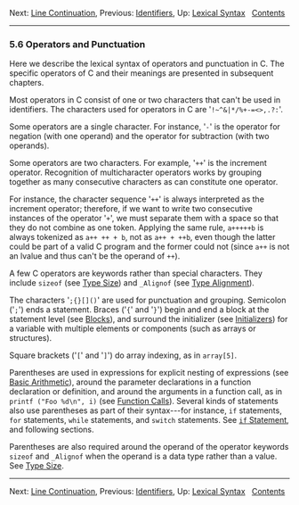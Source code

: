 Next: [Line Continuation](Line-Continuation.md), Previous:
[Identifiers](Identifiers.md), Up: [Lexical
Syntax](Lexical-Syntax.md)  
[Contents](index.md#SEC_Contents "Table of contents")  

------------------------------------------------------------------------


### 5.6 Operators and Punctuation 


Here we describe the lexical syntax of operators and punctuation in C.
The specific operators of C and their meanings are presented in
subsequent chapters.

Most operators in C consist of one or two characters that can't be used
in identifiers. The characters used for operators in C are
'`!~^&|*/%+-=<>,.?:`'.

Some operators are a single character. For instance, '`-`' is
the operator for negation (with one operand) and the operator for
subtraction (with two operands).

Some operators are two characters. For example, '`++`' is the
increment operator. Recognition of multicharacter operators works by
grouping together as many consecutive characters as can constitute one
operator.

For instance, the character sequence '`++`' is always
interpreted as the increment operator; therefore, if we want to write
two consecutive instances of the operator '`+`', we must
separate them with a space so that they do not combine as one token.
Applying the same rule, `a+++++b` is always tokenized as `a++ ++ + b`,
not as `a++ + ++b`, even though the latter could be part of a valid C
program and the former could not (since `a++` is not an lvalue and thus
can't be the operand of `++`).

A few C operators are keywords rather than special characters. They
include `sizeof` (see [Type Size](Type-Size.md)) and `_Alignof` (see
[Type Alignment](Type-Alignment.md)).

The characters '`;{}[]()`' are used for punctuation and
grouping. Semicolon ('`;`') ends a statement. Braces
('`{`' and '`}`') begin and end a block at the
statement level (see [Blocks](Blocks.md)), and surround the
initializer (see [Initializers](Initializers.md)) for a variable with
multiple elements or components (such as arrays or structures).

Square brackets ('`[`' and '`]`') do array indexing,
as in `array[5]`.

Parentheses are used in expressions for explicit nesting of expressions
(see [Basic Arithmetic](Basic-Arithmetic.md)), around the parameter
declarations in a function declaration or definition, and around the
arguments in a function call, as in `printf ("Foo %d\n", i)` (see
[Function Calls](Function-Calls.md)). Several kinds of statements also
use parentheses as part of their syntax---for instance, `if` statements,
`for` statements, `while` statements, and `switch` statements. See [`if`
Statement](if-Statement.md), and following sections.

Parentheses are also required around the operand of the operator
keywords `sizeof` and `_Alignof` when the operand is a data type rather
than a value. See [Type Size](Type-Size.md).

------------------------------------------------------------------------

Next: [Line Continuation](Line-Continuation.md), Previous:
[Identifiers](Identifiers.md), Up: [Lexical
Syntax](Lexical-Syntax.md)  
[Contents](index.md#SEC_Contents "Table of contents")  
